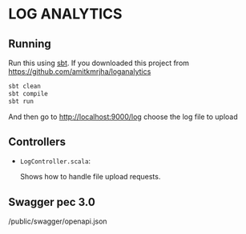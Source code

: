 # LOG ANALYTICS


## Running

Run this using [sbt](http://www.scala-sbt.org/).  If you downloaded this project from <https://github.com/amitkmrjha/loganalytics>

```bash
sbt clean
sbt compile
sbt run
```

And then go to <http://localhost:9000/log> choose the log file to upload


## Controllers

- `LogController.scala`:

  Shows how to handle file upload requests.


## Swagger pec 3.0

/public/swagger/openapi.json